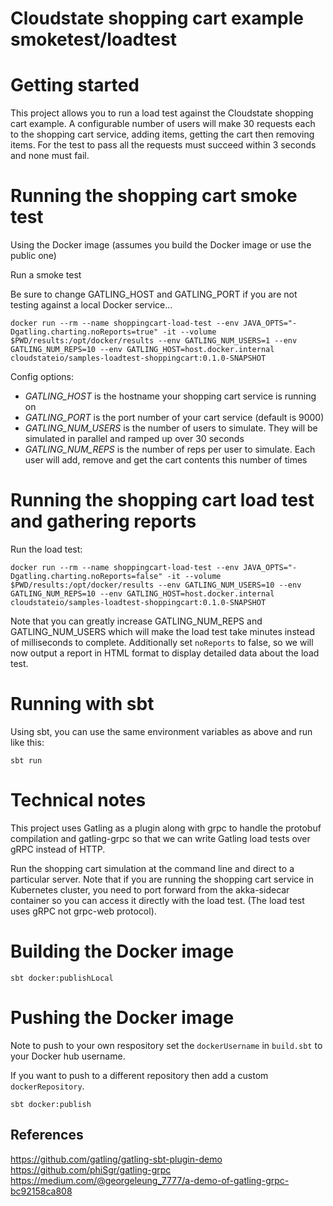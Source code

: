 Cloudstate shopping cart example smoketest/loadtest
===================================================

# Getting started

This project allows you to run a load test against the Cloudstate shopping cart example. A configurable number of users will make 30 requests each to the shopping cart service, adding items, getting the cart then removing items. For the test to pass all the requests must succeed within 3 seconds and none must fail.

# Running the shopping cart smoke test

Using the Docker image (assumes you build the Docker image or use the public one)

Run a smoke test

Be sure to change GATLING_HOST and GATLING_PORT if you are not testing against a local Docker service...

`docker run --rm --name shoppingcart-load-test --env JAVA_OPTS="-Dgatling.charting.noReports=true" -it --volume $PWD/results:/opt/docker/results --env GATLING_NUM_USERS=1 --env GATLING_NUM_REPS=10 --env GATLING_HOST=host.docker.internal cloudstateio/samples-loadtest-shoppingcart:0.1.0-SNAPSHOT`

Config options:

* _GATLING_HOST_ is the hostname your shopping cart service is running on
* _GATLING_PORT_ is the port number of your cart service (default is 9000)
* _GATLING_NUM_USERS_ is the number of users to simulate. They will be simulated in parallel and ramped up over 30 seconds
* _GATLING_NUM_REPS_ is the number of reps per user to simulate. Each user will add, remove and get the cart contents this number of times

# Running the shopping cart load test and gathering reports

Run the load test:

`docker run --rm --name shoppingcart-load-test --env JAVA_OPTS="-Dgatling.charting.noReports=false" -it --volume $PWD/results:/opt/docker/results --env GATLING_NUM_USERS=10 --env GATLING_NUM_REPS=10 --env GATLING_HOST=host.docker.internal cloudstateio/samples-loadtest-shoppingcart:0.1.0-SNAPSHOT`

Note that you can greatly increase GATLING_NUM_REPS and GATLING_NUM_USERS which will make the load test take minutes instead of milliseconds to complete. Additionally set `noReports` to false, so we will now output a report in HTML format to display detailed data about the load test.

# Running with sbt

Using sbt, you can use the same environment variables as above and run like this:

`sbt run`

# Technical notes

This project uses Gatling as a plugin along with grpc to handle the protobuf compilation and gatling-grpc so that we can write Gatling load tests over gRPC instead of HTTP.

Run the shopping cart simulation at the command line and direct to a particular server. Note that if you are running the shopping cart service in Kubernetes cluster, you need to port forward from the akka-sidecar container so you can access it directly with the load test. (The load test uses gRPC not grpc-web protocol).

# Building the Docker image

`sbt docker:publishLocal`

# Pushing the Docker image

Note to push to your own respository set the `dockerUsername` in `build.sbt` to your Docker hub username.

If you want to push to a different repository then add a custom `dockerRepository`.

`sbt docker:publish`

## References

https://github.com/gatling/gatling-sbt-plugin-demo
https://github.com/phiSgr/gatling-grpc
https://medium.com/@georgeleung_7777/a-demo-of-gatling-grpc-bc92158ca808
